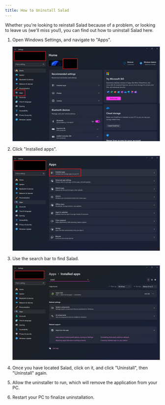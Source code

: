```yaml
---
title: How to Uninstall Salad
---
```


Whether you're looking to reinstall Salad because of a problem, or looking to leave us (we'll miss you!), you can find
out how to uninstall Salad here.

1. Open Windows Settings, and navigate to "Apps".

   ![Opening Windows Settings and then Apps](../../../../content/images/guides/using-salad/how-to-uninstall-salad-1.png)

2. Click "Installed apps".

   ![Clicking into the Installed Apps section of Windows Settings](../../../../content/images/guides/using-salad/how-to-uninstall-salad-2.png)

3. Use the search bar to find Salad.

   ![using the Windows Settings search bar](../../../../content/images/guides/using-salad/how-to-uninstall-salad-3.png)

4. Once you have located Salad, click on it, and click "Uninstall", then "Uninstall" again.
5. Allow the uninstaller to run, which will remove the application from your PC.
6. Restart your PC to finalize uninstallation.
